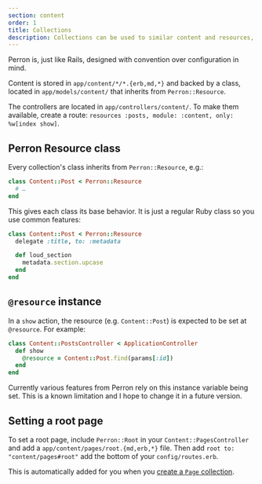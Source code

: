 ```yaml
---
section: content
order: 1
title: Collections
description: Collections can be used to similar content and resources, like posts, articles or people.
---
```


Perron is, just like Rails, designed with convention over configuration in mind.

Content is stored in `app/content/*/*.{erb,md,*}` and backed by a class, located in `app/models/content/` that inherits from `Perron::Resource`.

The controllers are located in `app/controllers/content/`. To make them available, create a route: `resources :posts, module: :content, only: %w[index show]`.


## Perron Resource class

Every collection's class inherits from `Perron::Resource`, e.g.:
```ruby
class Content::Post < Perron::Resource
  # …
end
```

This gives each class its base behavior. It is just a regular Ruby class so you use common features:
```ruby
class Content::Post < Perron::Resource
  delegate :title, to: :metadata

  def loud_section
    metadata.section.upcase
  end
end
```


## `@resource` instance

In a `show` action, the resource (e.g. `Content::Post`) is expected to be set at `@resource`. For example:
```ruby
class Content::PostsController < ApplicationController
  def show
    @resource = Content::Post.find(params[:id])
  end
end
```

Currently various features from Perron rely on this instance variable being set. This is a known limitation and I hope to change it in a future version.


## Setting a root page

To set a root page, include `Perron::Root` in your `Content::PagesController` and add a `app/content/pages/root.{md,erb,*}` file. Then add `root to: "content/pages#root"` add the bottom of your `config/routes.erb`.

This is automatically added for you when you [create a `Page` collection](/docs/generator/).
